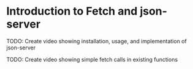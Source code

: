 # Introduction to Fetch and json-server

TODO: Create video showing installation, usage, and implementation of json-server

TODO: Create video showing simple fetch calls in existing functions


